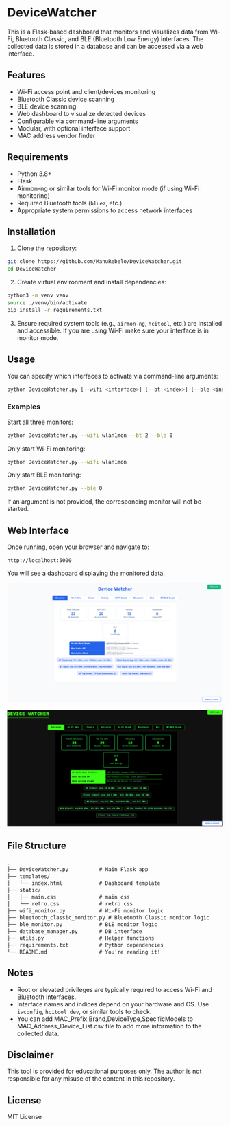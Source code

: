 # DeviceWatcher

This is a Flask-based dashboard that monitors and visualizes data from Wi-Fi, Bluetooth Classic, and BLE (Bluetooth Low Energy) interfaces. The collected data is stored in a database and can be accessed via a web interface.

## Features

- Wi-Fi access point and client/devices monitoring
- Bluetooth Classic device scanning
- BLE device scanning
- Web dashboard to visualize detected devices
- Configurable via command-line arguments
- Modular, with optional interface support
- MAC address vendor finder

## Requirements

- Python 3.8+
- Flask
- Airmon-ng or similar tools for Wi-Fi monitor mode (if using Wi-Fi monitoring)
- Required Bluetooth tools (`bluez`, etc.)
- Appropriate system permissions to access network interfaces

## Installation

1. Clone the repository:

```bash
git clone https://github.com/ManuRebelo/DeviceWatcher.git
cd DeviceWatcher
```

2. Create virtual environment and install dependencies:

```bash
python3 -m venv venv
source ./venv/bin/activate
pip install -r requirements.txt
```

3. Ensure required system tools (e.g., `airmon-ng`, `hcitool`, etc.) are installed and accessible. If you are using Wi-Fi make sure your interface is in monitor mode.

## Usage

You can specify which interfaces to activate via command-line arguments:

```bash
python DeviceWatcher.py [--wifi <interface>] [--bt <index>] [--ble <index>]
```

### Examples

Start all three monitors:

```bash
python DeviceWatcher.py --wifi wlan1mon --bt 2 --ble 0
```

Only start Wi-Fi monitoring:

```bash
python DeviceWatcher.py --wifi wlan1mon
```

Only start BLE monitoring:

```bash
python DeviceWatcher.py --ble 0
```

If an argument is not provided, the corresponding monitor will not be started.

## Web Interface

Once running, open your browser and navigate to:

```
http://localhost:5000
```

You will see a dashboard displaying the monitored data.

![Diagram](images/DeviceWatcherNormal.png)

![Diagram](images/DeviceWatcherRetro.png)

## File Structure

```
.
├── DeviceWatcher.py          # Main Flask app
├── templates/
│   └── index.html            # Dashboard template
├── static/
│   │── main.css              # main css
│   └── retro.css             # retro css
├── wifi_monitor.py           # Wi-Fi monitor logic
├── bluetooth_classic_monitor.py # Bluetooth Classic monitor logic
├── ble_monitor.py            # BLE monitor logic
├── database_manager.py       # DB interface
├── utils.py                  # Helper functions
├── requirements.txt          # Python dependencies
└── README.md                 # You're reading it!
```

## Notes

- Root or elevated privileges are typically required to access Wi-Fi and Bluetooth interfaces.
- Interface names and indices depend on your hardware and OS. Use `iwconfig`, `hcitool dev`, or similar tools to check.
- You can add MAC_Prefix,Brand,DeviceType,SpecificModels to MAC_Address_Device_List.csv file to add more information to the collected data.

## Disclaimer

This tool is provided for educational purposes only. The author is not responsible for any misuse of the content in this repository.

## License

MIT License
